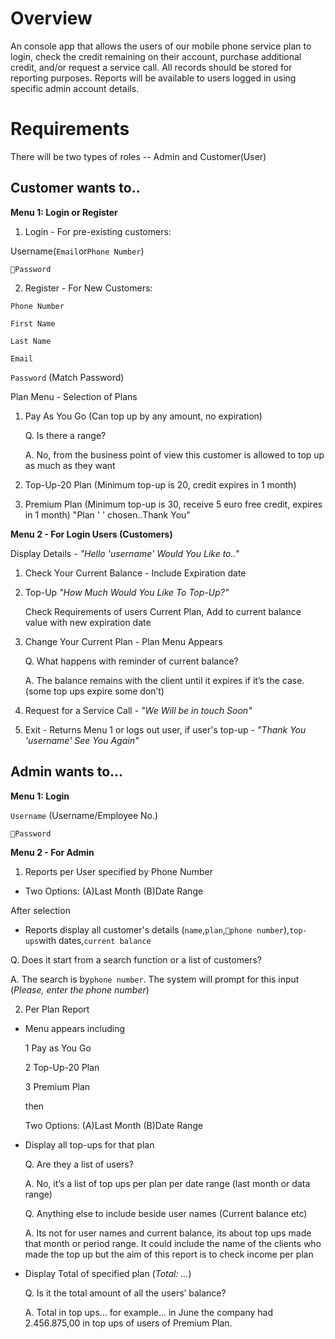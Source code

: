 # Overview

An console app that allows the users of our mobile phone service plan to login, check the credit remaining on their account, purchase additional credit, and/or request a service call. 
All records should be stored for reporting purposes.
Reports will be available to users logged in using specific admin account details.


# Requirements

There will be two types of roles -- Admin and Customer(User)

## Customer wants to..

**Menu 1: Login or Register**
1. Login - For pre-existing customers:

Username(`Email`or`Phone Number`)

`Password`

2. Register - For New Customers: 

`Phone Number`

`First Name`

`Last Name`

`Email`

`Password`
(Match Password)


Plan Menu - Selection of Plans

1. Pay As You Go (Can top up by any amount, no expiration)

    Q. Is there a range? 

    A. No, from the business point of view this customer is allowed to top up as much as they want 

2. Top-Up-20 Plan (Minimum top-up is 20, credit expires in 1 month)

3. Premium Plan (Minimum top-up is 30, receive 5 euro free credit, expires in 1 month) "Plan ' ' chosen..Thank You" 


**Menu 2 - For Login Users (Customers)**

Display Details - *"Hello 'username' Would You Like to.."*

1. Check Your Current Balance - Include Expiration date

2. Top-Up *"How Much Would You Like To Top-Up?"*

    Check Requirements of users Current Plan, Add to current balance value with new expiration date 

3. Change Your Current Plan - Plan Menu Appears 

    Q. What happens with reminder of current balance?

    A. The balance remains with the client until it expires if it’s the case. (some top ups expire some don’t)

4. Request for a Service Call - *"We Will be in touch Soon"* 

5. Exit - Returns Menu 1 or logs out user, if user's top-up - *"Thank You 'username' See You Again"*

## Admin wants to...

**Menu 1: Login**

`Username` (Username/Employee No.)

`Password`

**Menu 2 - For Admin**
1. Reports per User specified by Phone Number

- Two Options: (A)Last Month (B)Date Range

After selection

- Reports display all customer's details (`name`,`plan`,`phone number`),`top-ups`with dates,`current balance`

Q. Does it start from a search function or a list of customers?

A. The search is by`phone number`. The system will prompt for this input (*Please, enter the phone number*)

2. Per Plan Report 

- Menu appears including

    1 Pay as You Go

    2 Top-Up-20 Plan

    3 Premium Plan

    then
    
    Two Options: (A)Last Month (B)Date Range 

- Display all top-ups for that plan  

    Q. Are they a list of users?

    A. No, it’s a list of top ups per plan per date range (last month or data range)

    Q. Anything else to include beside user names (Current balance etc)
    
    A. Its not for user names and current balance, its about top ups made that month or period range. It could include the name of the clients who made the top up but the aim of this report is to check income per plan 

- Display Total of specified plan (*Total: ...*) 

    Q. Is it the total amount of all the users’ balance? 

    A. Total in top ups… for example… in June the company had 2.456.875,00 in top ups of users of Premium Plan.